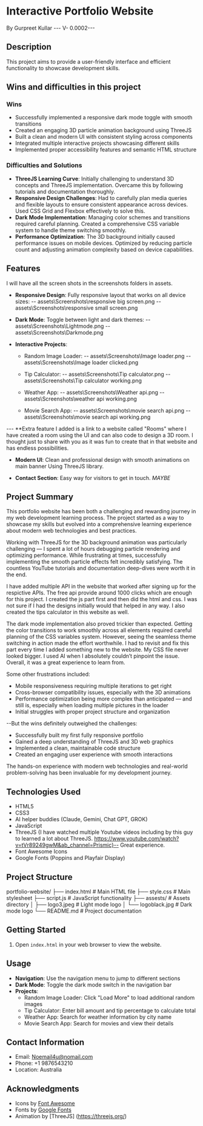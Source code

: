 # Interactive Portfolio Website 
By Gurpreet Kullar --- V- 0.0002---

## Description
This project aims to provide a user-friendly interface and efficient functionality to showcase development skills.

## Wins and difficulties in this project
### Wins
- Successfully implemented a responsive dark mode toggle with smooth transitions
- Created an engaging 3D particle animation background using ThreeJS
- Built a clean and modern UI with consistent styling across components
- Integrated multiple interactive projects showcasing different skills
- Implemented proper accessibility features and semantic HTML structure

### Difficulties and Solutions
- **ThreeJS Learning Curve**: Initially challenging to understand 3D concepts and ThreeJS implementation. Overcame this by following tutorials and documentation thoroughly.
- **Responsive Design Challenges**: Had to carefully plan media queries and flexible layouts to ensure consistent appearance across devices. Used CSS Grid and Flexbox effectively to solve this.
- **Dark Mode Implementation**: Managing color schemes and transitions required careful planning. Created a comprehensive CSS variable system to handle theme switching smoothly.
- **Performance Optimization**: The 3D background initially caused performance issues on mobile devices. Optimized by reducing particle count and adjusting animation complexity based on device capabilities.

## Features
I will have all the screen shots in the screenshots folders in assets.

- **Responsive Design**: Fully responsive layout that works on all device sizes:
-- assets\Screenshots\responsive big screen.png
-- assets\Screenshots\responsive small screen.png


- **Dark Mode**: Toggle between light and dark themes:
-- assets\Screenshots\Lightmode.png
-- assets\Screenshots\Darkmode.png


- **Interactive Projects**:
  - Random Image Loader:
--   assets\Screenshots\Image loader.png
-- assets\Screenshots\Image loader clicked.png

  - Tip Calculator:
--  assets\Screenshots\Tip calculator.png
--  assets\Screenshots\Tip calculator working.png

  - Weather App:
--   assets\Screenshots\Weather api.png
-- assets\Screenshots\weather api working.png

  - Movie Search App:
--   assets\Screenshots\movie search api.png
-- assets\Screenshots\movie search api working.png

--- **Extra feature I added is a link to a website called "Rooms" where I have created a room using the UI and can also code to design a 3D room. I thought just to share with you as it was fun to create that in that website and has endless possibilities.

- **Modern UI**: Clean and professional design with smooth animations on main banner Using ThreeJS library.

- **Contact Section**: Easy way for visitors to get in touch. *MAYBE*


## Project Summary

This portfolio website has been both a challenging and rewarding journey in my web development learning process. The project started as a way to showcase my skills but evolved into a comprehensive learning experience about modern web technologies and best practices.

Working with ThreeJS for the 3D background animation was particularly challenging — I spent a lot of hours debugging particle rendering and optimizing performance. While frustrating at times, successfully implementing the smooth particle effects felt incredibly satisfying. The countless YouTube tutorials and documentation deep-dives were worth it in the end.

I have added multiple API in the website that worked after signing up for the respictive APIs. The free api provide around 1000 clicks which are enough for this project. I created the js part first and then did the html and css. I was not sure if I had the designs initially would that helped in any way. I also created the tips calculator in this website as well.

The dark mode implementation also proved trickier than expected. Getting the color transitions to work smoothly across all elements required careful planning of the CSS variables system. However, seeing the seamless theme switching in action made the effort worthwhile. I had to revisit and fix this part every time I added something new to the website. My CSS file never looked bigger. I used AI when I absolutely couldn’t pinpoint the issue. Overall, it was a great experience to learn from.

Some other frustrations included:

- Mobile responsiveness requiring multiple iterations to get right
- Cross-browser compatibility issues, especially with the 3D animations
- Performance optimization being more complex than anticipated — and still is, especially when loading multiple pictures in the loader
- Initial struggles with proper project structure and organization

--But the wins definitely outweighed the challenges:

- Successfully built my first fully responsive portfolio
- Gained a deep understanding of ThreeJS and 3D web graphics
- Implemented a clean, maintainable code structure
- Created an engaging user experience with smooth interactions

The hands-on experience with modern web technologies and real-world problem-solving has been invaluable for my development journey.



## Technologies Used

- HTML5
- CSS3
- AI helper buddies (Claude, Gemini, Chat GPT, GROK) 
- JavaScript
- ThreeJS {I have watched multiple Youtube videos including by this guy to learned a lot about ThreeJS. https://www.youtube.com/watch?v=tVr89249gwM&ab_channel=Prismic}-- Great experience.
- Font Awesome Icons
- Google Fonts (Poppins and Playfair Display)

## Project Structure


portfolio-website/
├── index.html          # Main HTML file
├── style.css           # Main stylesheet
├── script.js           # JavaScript functionality
├── assests/            # Assets directory
│   ├── logo3.jpeg      # Light mode logo
│   └── logoblack.jpg   # Dark mode logo
└── README.md           # Project documentation

## Getting Started

1. Open `index.html` in your web browser to view the website.

## Usage

- **Navigation**: Use the navigation menu to jump to different sections
- **Dark Mode**: Toggle the dark mode switch in the navigation bar
- **Projects**:
  - Random Image Loader: Click "Load More" to load additional random images
  - Tip Calculator: Enter bill amount and tip percentage to calculate total
  - Weather App: Search for weather information by city name
  - Movie Search App: Search for movies and view their details

## Contact Information

- Email: Noemail4u@nomail.com
- Phone: +1 9876543210
- Location: Australia


## Acknowledgments

- Icons by [Font Awesome](https://fontawesome.com/)
- Fonts by [Google Fonts](https://fonts.google.com/)
- Animation by [ThreeJS] (https://threejs.org/)